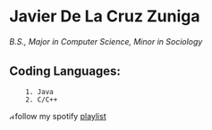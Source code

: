 # Javier De La Cruz Zuniga
###### B.S., Major in Computer Science, Minor in Sociology

## Coding Languages:
        1. Java
        2. C/C++
<img src="https://www.freepnglogos.com/uploads/spotify-logo-png/file-spotify-logo-png-4.png" alt="drawing" width="10"/>follow my spotify [playlist](https://open.spotify.com/playlist/6ha3u09jk2K5vRvjV2yud6?si=49d27305d5a7440a)
